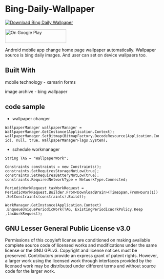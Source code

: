 

# Bing-Daily-Wallpaper

[![Download Bing Daily Wallpaper](https://a.fsdn.com/con/app/sf-download-button)](https://sourceforge.net/projects/bing-daily-wallpaper/files/latest/download)
</br>

<a href="https://play.google.com/store/apps/details?id=lk.stechbuzz.bingwallpaper">
<img border="0" alt="On Google Play" src="http://www.gstatic.com/android/market_images/web/play_prism_hlock_2x.png" height="45" width="200"> </a>  


Android mobile app change home page wallpaper automatically. Wallpaper source is bing daily images. And user can set on device wallpaers too. 

## Built With
mobile technology - xamarin forms

image archive - bing wallpaper

## code sample

- wallpaper changer
```
WallpaperManager wallpaperManager = WallpaperManager.GetInstance(Application.Context);
wallpaperManager.SetBitmap(BitmapFactory.DecodeResource(Application.Context.Resources, id), null, true, WallpaperManagerFlags.System);
```

- schedule workmanager

```
String TAG = "WallpaperWork";

Constraints constraints = new Constraints();
constraints.SetRequiresStorageNotLow(true);
constraints.SetRequiresBatteryNotLow(true);
constraints.RequiredNetworkType = NetworkType.Connected;

PeriodicWorkRequest taxWorkRequest = PeriodicWorkRequest.Builder.From<DownloadBrain>(TimeSpan.FromHours(1))
.SetConstraints(constraints).Build();
            
WorkManager.GetInstance(Application.Context)
.EnqueueUniquePeriodicWork(TAG, ExistingPeriodicWorkPolicy.Keep ,taxWorkRequest);
```

## GNU Lesser General Public License v3.0
Permissions of this copyleft license are conditioned on making available complete source code of licensed works and modifications under the same license or the GNU GPLv3. Copyright and license notices must be preserved. Contributors provide an express grant of patent rights. However, a larger work using the licensed work through interfaces provided by the licensed work may be distributed under different terms and without source code for the larger work.
